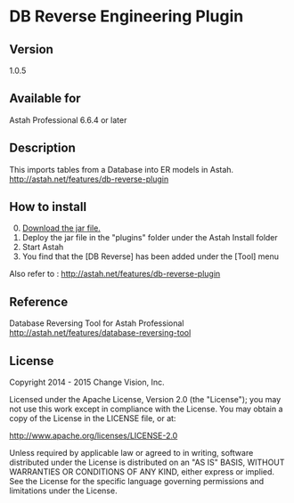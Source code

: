 DB Reverse Engineering Plugin
===============================

Version
----------------
1.0.5

Available for
----------------
Astah Professional 6.6.4 or later

Description
----------------
This imports tables from a Database into ER models in Astah.
http://astah.net/features/db-reverse-plugin

How to install
----------------
0. [Download the jar file.](http://astah.change-vision.com/plugins/dbreverse/1.0.5.html)
1. Deploy the jar file in the "plugins" folder under the Astah Install folder
2. Start Astah
3. You find that the [DB Reverse] has been added under the [Tool] menu

Also refer to : http://astah.net/features/db-reverse-plugin

Reference
----------------
Database Reversing Tool for Astah Professional
http://astah.net/features/database-reversing-tool

License
---------------
Copyright 2014 - 2015 Change Vision, Inc.

Licensed under the Apache License, Version 2.0 (the "License");
you may not use this work except in compliance with the License.
You may obtain a copy of the License in the LICENSE file, or at:

   <http://www.apache.org/licenses/LICENSE-2.0>

Unless required by applicable law or agreed to in writing, software
distributed under the License is distributed on an "AS IS" BASIS,
WITHOUT WARRANTIES OR CONDITIONS OF ANY KIND, either express or implied.
See the License for the specific language governing permissions and
limitations under the License.
